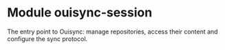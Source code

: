# Module ouisync-session

The entry point to Ouisync: manage repositories, access their content and configure the sync protocol.
